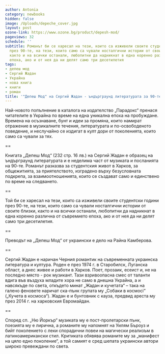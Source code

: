 ```yaml
---
author: Antonia
category: newbooks
hidden: false
image: /Uploads/depeche_cover.jpg
layout: post
ozone-link: https://www.ozone.bg/product/depesh-mod/
pageviews: 32
schedule: ''
subtitle: Романът би се харесал на тези, които са изживели своите студентски години
  през 90-те, на тези, които само са чували носталгични истории от своите близки,
  както и на всички останали, любопитни да надникнат в една коренно различна от съвремието
  епоха, ако и от нея да ни делят само три десетилетия
tags:
- депеш мод
- Сергий Жадан
- Украйна
- нова книга
- книги
- роман
title: '"Депеш Мод" на Сергий Жадан - ъндърграунд литературата за 90-те по украински'
---
```


Най-новото попълнение в каталога на издателство „Парадокс“ пренася читателите в Украйна по време на една уникална епоха на пробуждане. Времена на осъзнаване, бунт и идеи за промяна,  които намират отражение в музикалните течения, литературата и по-освободеното поведение, и неслучайно се издигат в култ дори от поколенията, които само са чували за тях.

\==

Книгата „Депеш Мод“ (232 стр. 16 лв.) на Сергий Жадан е образец на ъндърграунд литературата и е неделима част от музиката и посланията на 90-те. Романът разказва за студентския живот в Харков, за общежитията, за приятелството, изградено върху безусловната подкрепа, за взаимоотношенията, които се създават само и единствено по време на следването.

\==

Той би се харесал на тези, които са изживели своите студентски години през 90-те, на тези, които само са чували носталгични истории от своите близки, както и на всички останали, любопитни да надникнат в една коренно различна от съвремието епоха, ако и от нея да ни делят само три десетилетия.

\==

Преводът на „Депеш Мод“ от украински е дело на Райна Камберова. 

\==

Сергий Жадан е наричан Черния романтик на съвременната украинска литература и култура. Роден е през 1974 г. в Старобилск, Луганска област, а днес живее и работи в Харков. Поет, прозаик, есеист и, не на последно място - рок музикант. Тази взривоопасна смес от таланти вдига във въздуха младите хора не само в днешна Украйна, а и навсякъде по света, откъдето минат „Жадан и кучетата“ – така на галено феновете наричат ска-пънк групата му „Собаки в космосi“ („Кучета в космоса“). Жадан е и бунтовник с кауза, предвид ареста му през 2014 г. на харковския Евромайдан. 

\==

Според сп. „Ню Йоркър“ музиката му е пост-пролетарски пънк, поезията му е лирична, а романите му напомнят на Уилям Бъроуз и бийт поколението с леки спорадични повеи на магически реализъм в латиноамерикански стил. Критиката обявява романите му за „манифест на цяло едно поколение“, а той самият е сред шепата украински автори широко превеждани по света.